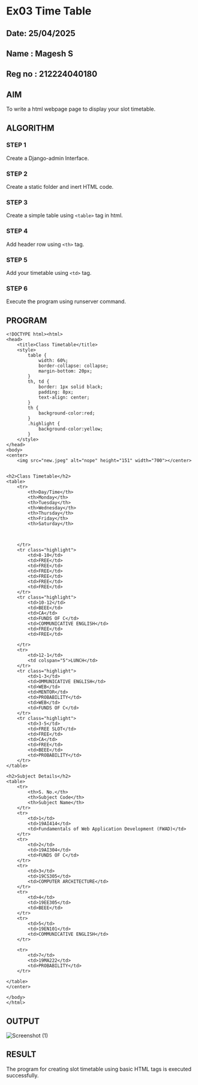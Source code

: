 # Ex03 Time Table
## Date: 25/04/2025
## Name : Magesh S
## Reg no : 212224040180
## AIM
To write a html webpage page to display your slot timetable.

## ALGORITHM
### STEP 1
Create a Django-admin Interface.

### STEP 2
Create a static folder and inert HTML code.

### STEP 3
Create a simple table using ```<table>``` tag in html.

### STEP 4
Add header row using ```<th>``` tag.

### STEP 5
Add your timetable using ```<td>``` tag.

### STEP 6
Execute the program using runserver command.

## PROGRAM
```
<!DOCTYPE html><html>
<head>
    <title>Class Timetable</title>
    <style>
        table {
            width: 60%;
            border-collapse: collapse;
            margin-bottom: 20px;
        }
        th, td {
            border: 1px solid black;
            padding: 8px;
            text-align: center;
        }
        th {
            background-color:red;
        }
        .highlight {
            background-color:yellow;
        }
    </style>
</head>
<body>
<center>
    <img src="new.jpeg" alt="nope" height="151" width="700"></center>

    
<h2>Class Timetable</h2>
<table>
    <tr>
        <th>Day/Time</th>
        <th>Monday</th>
        <th>Tuesday</th>
        <th>Wednesday</th>
        <th>Thursday</th>
        <th>Friday</th>
        <th>Saturday</th>



    </tr>
    <tr class="highlight">
        <td>8-10</td>
        <td>FREE</td>
        <td>FREE</td>
        <td>FREE</td>
        <td>FREE</td>
        <td>FREE</td>
        <td>FREE</td>
    </tr>
    <tr class="highlight">
        <td>10-12</td>
        <td>BEEE</td>
        <td>CA</td>
        <td>FUNDS OF C</td>
        <td>COMMUNICATIVE ENGLISH</td>
        <td>FREE</td>
        <td>FREE</td>

    </tr>
    <tr>
        <td>12-1</td>
        <td colspan="5">LUNCH</td>
    </tr>
    <tr class="highlight">
        <td>1-3</td>
        <td>OMMUNICATIVE ENGLISH</td>
        <td>WEB</td>
        <td>MENTOR</td>
        <td>PROBABILITY</td>
        <td>WEB</td>
        <td>FUNDS OF C</td>
    </tr>
    <tr class="highlight">
        <td>3-5</td>
        <td>FREE SLOT</td>
        <td>FREE</td>
        <td>CA</td>
        <td>FREE</td>
        <td>BEEE</td>
        <td>PROBABILITY</td>
    </tr>
</table>

<h2>Subject Details</h2>
<table>
    <tr>
        <th>S. No.</th>
        <th>Subject Code</th>
        <th>Subject Name</th>
    </tr>
    <tr>
        <td>1</td>
        <td>19AI414</td>
        <td>Fundamentals of Web Application Development (FWAD)</td>
    </tr>
    <tr>
        <td>2</td>
        <td>19AI304</td>
        <td>FUNDS OF C</td>
    </tr>
    <tr>
        <td>3</td>
        <td>19CS305</td>
        <td>COMPUTER ARCHITECTURE</td>
    </tr>
    <tr>
        <td>4</td>
        <td>19EE305</td>
        <td>BEEE</td>
    </tr>
    <tr>
        <td>5</td>
        <td>19EN101</td>
        <td>COMMUNICATIVE ENGLISH</td>
    </tr>
    
    <tr>
        <td>7</td>
        <td>19MA222</td>
        <td>PROBABILITY</td>
    </tr>

</table>
</center>

</body>
</html>

```
## OUTPUT
![Screenshot (1)](https://github.com/user-attachments/assets/c94b32e7-7010-4a27-af36-ccfc1bef3b06)


## RESULT
The program for creating slot timetable using basic HTML tags is executed successfully.
